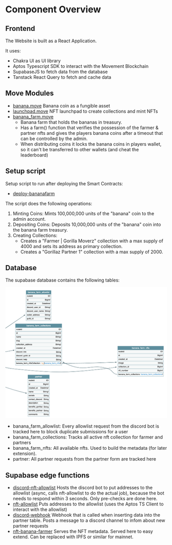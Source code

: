 # Component Overview

## Frontend

The Website is built as a React Application.

It uses:

- Chakra UI as UI library
- Aptos Typescript SDK to interact with the Movement Blockchain
- SupabaseJS to fetch data from the database
- Tanstack React Query to fetch and cache data

## Move Modules

- [banana.move](move/banana/sources/banana.move) Banana coin as a fungible asset
- [launchpad.move](move/banana/sources/launchpad.move) NFT launchpad to create collections and mint NFTs
- [banana_farm.move](move/banana/sources/banana_farm.move)
  - Banana farm that holds the bananas in treasury.
  - Has a farm() function that verifies the possession of the farmer & partner nfts and gives the players banana coins after a timeout that can be controlled by the admin.
  - When distributing coins it locks the banana coins in players wallet, so it can't be transferred to other wallets (and cheat the leaderboard)

## Setup script

Setup script to run after deploying the Smart Contracts:

- [deploy-bananafarm](scripts/deploy-bananafarm.ts)

The script does the following operations:

1. Minting Coins: Mints 100,000,000 units of the "banana" coin to the admin account.
2. Depositing Coins: Deposits 10,000,000 units of the "banana" coin into the banana farm treasury.
3. Creating Collections:
   - Creates a "Farmer | Gorilla Moverz" collection with a max supply of 4000 and sets its address as primary collection.
   - Creates a "Gorillaz Partner 1" collection with a max supply of 2000.

## Database

The supabase database contains the following tables:

![diagram](public/assets/db-diagram.png)

- banana_farm_allowlist: Every allowlist request from the discord bot is tracked here to block duplicate submissions for a user
- banana_farm_collections: Tracks all active nft collection for farmer and partners
- banana_farm_nfts: All available nfts. Used to build the metadata (for later extension).
- partner: All partner requests from the partner form are tracked here

## Supabase edge functions

- [discord-nft-allowlist](supabase/functions/discord-nft-allowlist/) Hosts the discord bot to put addresses to the allowlist (async, calls nft-allowlist to do the actual job), because the bot needs to respond within 3 seconds. Only pre-checks are done here.
- [nft-allowlist](supabase/functions//nft-allowlist/) Puts addresses to the allowlist (uses the Aptos TS Client to interact with the allowlist)
- [discord-webhook](supabase/functions/discord-webhook/) Webhook that is called when inserting data into the partner table. Posts a message to a discord channel to infom about new partner requests
- [nft-banana-farmer](supabase/functions/nft-banana-farmer/) Serves the NFT metadata. Served here to easy extend. Can be replaced with IPFS or similar for mainnet.
